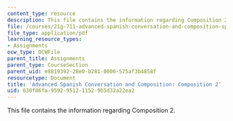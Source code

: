 ```yaml
---
content_type: resource
description: This file contains the information regarding Composition 2.
file: /courses/21g-711-advanced-spanish-conversation-and-composition-spring-2014/630f86fa9592951211529b5d32a22ea2_MIT21G_711S14_Comp2.pdf
file_type: application/pdf
learning_resource_types:
- Assignments
ocw_type: OCWFile
parent_title: Assignments
parent_type: CourseSection
parent_uid: e8819392-28e0-b281-0006-575af3b4858f
resourcetype: Document
title: 'Advanced Spanish Conversation and Composition: Composition 2'
uid: 630f86fa-9592-9512-1152-9b5d32a22ea2
---
```

This file contains the information regarding Composition 2.

